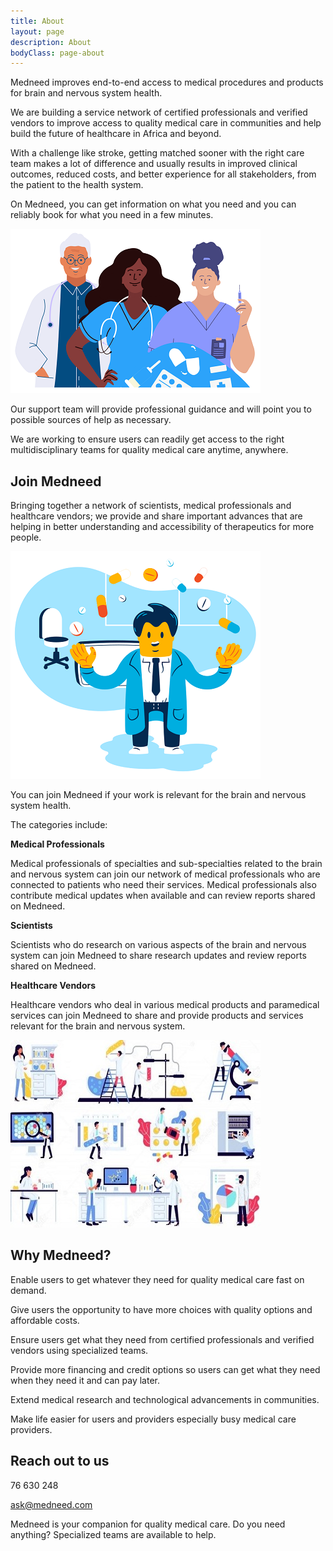 ```yaml
---
title: About
layout: page
description: About
bodyClass: page-about
---
```


Medneed improves end-to-end access to medical procedures and products for brain and nervous system health. 

We are building a service network of certified professionals and verified vendors to improve access to quality medical care in communities and help build the future of healthcare in Africa and beyond. 

With a challenge like stroke, getting matched sooner with the right care team makes a lot of difference and usually results in improved clinical outcomes, reduced costs, and better experience for all stakeholders, from the patient to the health system. 

On Medneed, you can get information on what you need and you can reliably book for what you need in a few minutes. 

![Support patient](/images/illustrations/med-pros.png)

Our support team will provide professional guidance and will point you to possible sources of help as necessary. 

We are working to ensure users can readily get access to the right multidisciplinary teams for quality medical care anytime, anywhere.

## Join Medneed
Bringing together a network of scientists, medical professionals and healthcare vendors; we provide and share important advances that are helping in better understanding and accessibility of therapeutics for more people. 

![Support patient](/images/illustrations/doc-pharm.png)

You can join Medneed if your work is relevant for the brain and nervous system health.
	
The categories include:

**Medical Professionals**

Medical professionals of specialties and sub-specialties related to the brain and nervous system can join our network of medical professionals who are connected to patients who need their services. Medical professionals also contribute medical updates when available and can review reports shared on Medneed.

**Scientists**

Scientists who do research on various aspects of the brain and nervous system can join Medneed to share research updates and review reports shared on Medneed.

**Healthcare Vendors**

Healthcare vendors who deal in various medical products and paramedical services can join Medneed to share and provide products and services relevant for the brain and nervous system.


![Medical Equipment](/images/illustrations/med-equipment.jpg)

## Why Medneed?

Enable users to get whatever they need for quality medical care fast on demand.

Give users the opportunity to have more choices with quality options and affordable costs.

Ensure users get what they need from certified professionals and verified vendors using specialized teams.

Provide more financing and credit options so users can get what they need when they need it and can pay later.

Extend medical research and technological advancements in communities.

Make life easier for users and providers especially busy medical care providers.


## Reach out to us

76 630 248

ask@medneed.com

Medneed is your companion for quality medical care. Do you need anything? Specialized teams are available to help.

